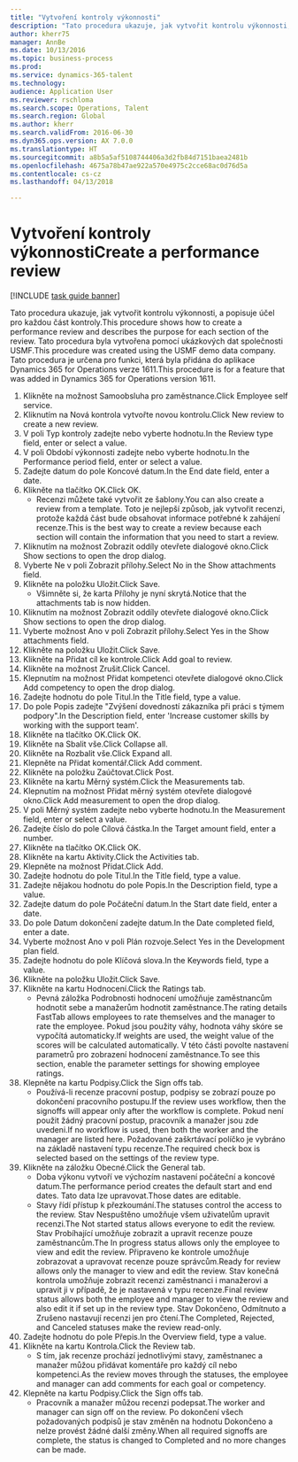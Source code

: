 ```yaml
--- 
title: "Vytvoření kontroly výkonnosti"
description: "Tato procedura ukazuje, jak vytvořit kontrolu výkonnosti, a popisuje účel pro každou část kontroly."
author: kherr75
manager: AnnBe
ms.date: 10/13/2016
ms.topic: business-process
ms.prod: 
ms.service: dynamics-365-talent
ms.technology: 
audience: Application User
ms.reviewer: rschloma
ms.search.scope: Operations, Talent
ms.search.region: Global
ms.author: kherr
ms.search.validFrom: 2016-06-30
ms.dyn365.ops.version: AX 7.0.0
ms.translationtype: HT
ms.sourcegitcommit: a8b5a5af5108744406a3d2fb84d7151baea2481b
ms.openlocfilehash: 4675a78b47ae922a570e4975c2cce68ac0d76d5a
ms.contentlocale: cs-cz
ms.lasthandoff: 04/13/2018

---
```

# <a name="create-a-performance-review"></a><span data-ttu-id="3edba-103">Vytvoření kontroly výkonnosti</span><span class="sxs-lookup"><span data-stu-id="3edba-103">Create a performance review</span></span>

[!INCLUDE [task guide banner](../../includes/task-guide-banner.md)]

<span data-ttu-id="3edba-104">Tato procedura ukazuje, jak vytvořit kontrolu výkonnosti, a popisuje účel pro každou část kontroly.</span><span class="sxs-lookup"><span data-stu-id="3edba-104">This procedure shows how to create a performance review and describes the purpose for each section of the review.</span></span> <span data-ttu-id="3edba-105">Tato procedura byla vytvořena pomocí ukázkových dat společnosti USMF.</span><span class="sxs-lookup"><span data-stu-id="3edba-105">This procedure was created using the USMF demo data company.</span></span> <span data-ttu-id="3edba-106">Tato procedura je určena pro funkci, která byla přidána do aplikace Dynamics 365 for Operations verze 1611.</span><span class="sxs-lookup"><span data-stu-id="3edba-106">This procedure is for a feature that was added in Dynamics 365 for Operations version 1611.</span></span>

1. <span data-ttu-id="3edba-107">Klikněte na možnost Samoobsluha pro zaměstnance.</span><span class="sxs-lookup"><span data-stu-id="3edba-107">Click Employee self service.</span></span>
2. <span data-ttu-id="3edba-108">Kliknutím na Nová kontrola vytvořte novou kontrolu.</span><span class="sxs-lookup"><span data-stu-id="3edba-108">Click New review to create a new review.</span></span>
3. <span data-ttu-id="3edba-109">V poli Typ kontroly zadejte nebo vyberte hodnotu.</span><span class="sxs-lookup"><span data-stu-id="3edba-109">In the Review type field, enter or select a value.</span></span>
4. <span data-ttu-id="3edba-110">V poli Období výkonnosti zadejte nebo vyberte hodnotu.</span><span class="sxs-lookup"><span data-stu-id="3edba-110">In the Performance period field, enter or select a value.</span></span>
5. <span data-ttu-id="3edba-111">Zadejte datum do pole Koncové datum.</span><span class="sxs-lookup"><span data-stu-id="3edba-111">In the End date field, enter a date.</span></span>
6. <span data-ttu-id="3edba-112">Klikněte na tlačítko OK.</span><span class="sxs-lookup"><span data-stu-id="3edba-112">Click OK.</span></span>
    * <span data-ttu-id="3edba-113">Recenzi můžete také vytvořit ze šablony.</span><span class="sxs-lookup"><span data-stu-id="3edba-113">You can also create a review from a template.</span></span> <span data-ttu-id="3edba-114">Toto je nejlepší způsob, jak vytvořit recenzi, protože každá část bude obsahovat informace potřebné k zahájení recenze.</span><span class="sxs-lookup"><span data-stu-id="3edba-114">This is the best way to create a review because each section will contain the information that you need to start a review.</span></span>  
7. <span data-ttu-id="3edba-115">Kliknutím na možnost Zobrazit oddíly otevřete dialogové okno.</span><span class="sxs-lookup"><span data-stu-id="3edba-115">Click Show sections to open the drop dialog.</span></span>
8. <span data-ttu-id="3edba-116">Vyberte Ne v poli Zobrazit přílohy.</span><span class="sxs-lookup"><span data-stu-id="3edba-116">Select No in the Show attachments field.</span></span>
9. <span data-ttu-id="3edba-117">Klikněte na položku Uložit.</span><span class="sxs-lookup"><span data-stu-id="3edba-117">Click Save.</span></span>
    * <span data-ttu-id="3edba-118">Všimněte si, že karta Přílohy je nyní skrytá.</span><span class="sxs-lookup"><span data-stu-id="3edba-118">Notice that the attachments tab is now hidden.</span></span>  
10. <span data-ttu-id="3edba-119">Kliknutím na možnost Zobrazit oddíly otevřete dialogové okno.</span><span class="sxs-lookup"><span data-stu-id="3edba-119">Click Show sections to open the drop dialog.</span></span>
11. <span data-ttu-id="3edba-120">Vyberte možnost Ano v poli Zobrazit přílohy.</span><span class="sxs-lookup"><span data-stu-id="3edba-120">Select Yes in the Show attachments field.</span></span>
12. <span data-ttu-id="3edba-121">Klikněte na položku Uložit.</span><span class="sxs-lookup"><span data-stu-id="3edba-121">Click Save.</span></span>
13. <span data-ttu-id="3edba-122">Klikněte na Přidat cíl ke kontrole.</span><span class="sxs-lookup"><span data-stu-id="3edba-122">Click Add goal to review.</span></span>
14. <span data-ttu-id="3edba-123">Klikněte na možnost Zrušit.</span><span class="sxs-lookup"><span data-stu-id="3edba-123">Click Cancel.</span></span>
15. <span data-ttu-id="3edba-124">Klepnutím na možnost Přidat kompetenci otevřete dialogové okno.</span><span class="sxs-lookup"><span data-stu-id="3edba-124">Click Add competency to open the drop dialog.</span></span>
16. <span data-ttu-id="3edba-125">Zadejte hodnotu do pole Titul.</span><span class="sxs-lookup"><span data-stu-id="3edba-125">In the Title field, type a value.</span></span>
17. <span data-ttu-id="3edba-126">Do pole Popis zadejte "Zvýšení dovedností zákazníka při práci s týmem podpory".</span><span class="sxs-lookup"><span data-stu-id="3edba-126">In the Description field, enter 'Increase customer skills by working with the support team'.</span></span>
18. <span data-ttu-id="3edba-127">Klikněte na tlačítko OK.</span><span class="sxs-lookup"><span data-stu-id="3edba-127">Click OK.</span></span>
19. <span data-ttu-id="3edba-128">Klikněte na Sbalit vše.</span><span class="sxs-lookup"><span data-stu-id="3edba-128">Click Collapse all.</span></span>
20. <span data-ttu-id="3edba-129">Klikněte na Rozbalit vše.</span><span class="sxs-lookup"><span data-stu-id="3edba-129">Click Expand all.</span></span>
21. <span data-ttu-id="3edba-130">Klepněte na Přidat komentář.</span><span class="sxs-lookup"><span data-stu-id="3edba-130">Click Add comment.</span></span>
22. <span data-ttu-id="3edba-131">Klikněte na položku Zaúčtovat.</span><span class="sxs-lookup"><span data-stu-id="3edba-131">Click Post.</span></span>
23. <span data-ttu-id="3edba-132">Klikněte na kartu Měrný systém.</span><span class="sxs-lookup"><span data-stu-id="3edba-132">Click the Measurements tab.</span></span>
24. <span data-ttu-id="3edba-133">Klepnutím na možnost Přidat měrný systém otevřete dialogové okno.</span><span class="sxs-lookup"><span data-stu-id="3edba-133">Click Add measurement to open the drop dialog.</span></span>
25. <span data-ttu-id="3edba-134">V poli Měrný systém zadejte nebo vyberte hodnotu.</span><span class="sxs-lookup"><span data-stu-id="3edba-134">In the Measurement field, enter or select a value.</span></span>
26. <span data-ttu-id="3edba-135">Zadejte číslo do pole Cílová částka.</span><span class="sxs-lookup"><span data-stu-id="3edba-135">In the Target amount field, enter a number.</span></span>
27. <span data-ttu-id="3edba-136">Klikněte na tlačítko OK.</span><span class="sxs-lookup"><span data-stu-id="3edba-136">Click OK.</span></span>
28. <span data-ttu-id="3edba-137">Klikněte na kartu Aktivity.</span><span class="sxs-lookup"><span data-stu-id="3edba-137">Click the Activities tab.</span></span>
29. <span data-ttu-id="3edba-138">Klepněte na možnost Přidat.</span><span class="sxs-lookup"><span data-stu-id="3edba-138">Click Add.</span></span>
30. <span data-ttu-id="3edba-139">Zadejte hodnotu do pole Titul.</span><span class="sxs-lookup"><span data-stu-id="3edba-139">In the Title field, type a value.</span></span>
31. <span data-ttu-id="3edba-140">Zadejte nějakou hodnotu do pole Popis.</span><span class="sxs-lookup"><span data-stu-id="3edba-140">In the Description field, type a value.</span></span>
32. <span data-ttu-id="3edba-141">Zadejte datum do pole Počáteční datum.</span><span class="sxs-lookup"><span data-stu-id="3edba-141">In the Start date field, enter a date.</span></span>
33. <span data-ttu-id="3edba-142">Do pole Datum dokončení zadejte datum.</span><span class="sxs-lookup"><span data-stu-id="3edba-142">In the Date completed field, enter a date.</span></span>
34. <span data-ttu-id="3edba-143">Vyberte možnost Ano v poli Plán rozvoje.</span><span class="sxs-lookup"><span data-stu-id="3edba-143">Select Yes in the Development plan field.</span></span>
35. <span data-ttu-id="3edba-144">Zadejte hodnotu do pole Klíčová slova.</span><span class="sxs-lookup"><span data-stu-id="3edba-144">In the Keywords field, type a value.</span></span>
36. <span data-ttu-id="3edba-145">Klikněte na položku Uložit.</span><span class="sxs-lookup"><span data-stu-id="3edba-145">Click Save.</span></span>
37. <span data-ttu-id="3edba-146">Klikněte na kartu Hodnocení.</span><span class="sxs-lookup"><span data-stu-id="3edba-146">Click the Ratings tab.</span></span>
    * <span data-ttu-id="3edba-147">Pevná záložka Podrobnosti hodnocení umožňuje zaměstnancům hodnotit sebe a manažerům hodnotit zaměstnance.</span><span class="sxs-lookup"><span data-stu-id="3edba-147">The rating details FastTab allows employees to rate themselves and the manager to rate the employee.</span></span> <span data-ttu-id="3edba-148">Pokud jsou použity váhy, hodnota váhy skóre se vypočítá automaticky.</span><span class="sxs-lookup"><span data-stu-id="3edba-148">If weights are used, the weight value of the scores will be calculated automatically.</span></span>    <span data-ttu-id="3edba-149">V této části povolte nastavení parametrů pro zobrazení hodnocení zaměstnance.</span><span class="sxs-lookup"><span data-stu-id="3edba-149">To see this section, enable the parameter settings for showing employee ratings.</span></span>  
38. <span data-ttu-id="3edba-150">Klepněte na kartu Podpisy.</span><span class="sxs-lookup"><span data-stu-id="3edba-150">Click the Sign offs tab.</span></span>
    * <span data-ttu-id="3edba-151">Používá-li recenze pracovní postup, podpisy se zobrazí pouze po dokončení pracovního postupu.</span><span class="sxs-lookup"><span data-stu-id="3edba-151">If the review uses workflow, then the signoffs will appear only after the workflow is complete.</span></span> <span data-ttu-id="3edba-152">Pokud není použit žádný pracovní postup, pracovník a manažer jsou zde uvedeni.</span><span class="sxs-lookup"><span data-stu-id="3edba-152">If no workflow is used, then both the worker and the manager are listed here.</span></span> <span data-ttu-id="3edba-153">Požadované zaškrtávací políčko je vybráno na základě nastavení typu recenze.</span><span class="sxs-lookup"><span data-stu-id="3edba-153">The required check box is selected based on the settings of the review type.</span></span>  
39. <span data-ttu-id="3edba-154">Klikněte na záložku Obecné.</span><span class="sxs-lookup"><span data-stu-id="3edba-154">Click the General tab.</span></span>
    * <span data-ttu-id="3edba-155">Doba výkonu vytvoří ve výchozím nastavení počáteční a koncové datum.</span><span class="sxs-lookup"><span data-stu-id="3edba-155">The performance period creates the default start and end dates.</span></span> <span data-ttu-id="3edba-156">Tato data lze upravovat.</span><span class="sxs-lookup"><span data-stu-id="3edba-156">Those dates are editable.</span></span>  
    * <span data-ttu-id="3edba-157">Stavy řídí přístup k přezkoumání.</span><span class="sxs-lookup"><span data-stu-id="3edba-157">The statuses control the access to the review.</span></span> <span data-ttu-id="3edba-158">Stav Nespuštěno umožňuje všem uživatelům upravit recenzi.</span><span class="sxs-lookup"><span data-stu-id="3edba-158">The Not started status allows everyone to edit the review.</span></span> <span data-ttu-id="3edba-159">Stav Probíhající umožňuje zobrazit a upravit recenze pouze zaměstnancům.</span><span class="sxs-lookup"><span data-stu-id="3edba-159">The In progress status allows only the employee to view and edit the review.</span></span> <span data-ttu-id="3edba-160">Připraveno ke kontrole umožňuje zobrazovat a upravovat recenze pouze správcům.</span><span class="sxs-lookup"><span data-stu-id="3edba-160">Ready for review allows only the manager to view and edit the review.</span></span> <span data-ttu-id="3edba-161">Stav konečná kontrola umožňuje zobrazit recenzi zaměstnanci i manažerovi a upravit ji v případě, že je nastavená v typu recenze.</span><span class="sxs-lookup"><span data-stu-id="3edba-161">Final review status allows both the employee and manager to view the review and also edit it if set up in the review type.</span></span> <span data-ttu-id="3edba-162">Stav Dokončeno, Odmítnuto a Zrušeno nastavují recenzi jen pro čtení.</span><span class="sxs-lookup"><span data-stu-id="3edba-162">The Completed, Rejected, and Canceled statuses make the review read-only.</span></span>  
40. <span data-ttu-id="3edba-163">Zadejte hodnotu do pole Přepis.</span><span class="sxs-lookup"><span data-stu-id="3edba-163">In the Overview field, type a value.</span></span>
41. <span data-ttu-id="3edba-164">Klikněte na kartu Kontrola.</span><span class="sxs-lookup"><span data-stu-id="3edba-164">Click the Review tab.</span></span>
    * <span data-ttu-id="3edba-165">S tím, jak recenze prochází jednotlivými stavy, zaměstnanec a manažer můžou přidávat komentáře pro každý cíl nebo kompetenci.</span><span class="sxs-lookup"><span data-stu-id="3edba-165">As the review moves through the statuses, the employee and manager can add comments for each goal or competency.</span></span>  
42. <span data-ttu-id="3edba-166">Klepněte na kartu Podpisy.</span><span class="sxs-lookup"><span data-stu-id="3edba-166">Click the Sign offs tab.</span></span>
    * <span data-ttu-id="3edba-167">Pracovník a manažer můžou recenzi podepsat.</span><span class="sxs-lookup"><span data-stu-id="3edba-167">The worker and manager can sign off on the review.</span></span> <span data-ttu-id="3edba-168">Po dokončení všech požadovaných podpisů je stav změněn na hodnotu Dokončeno a nelze provést žádné další změny.</span><span class="sxs-lookup"><span data-stu-id="3edba-168">When all required signoffs are complete, the status is changed to Completed and no more changes can be made.</span></span>  


